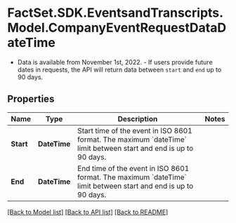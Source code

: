 # FactSet.SDK.EventsandTranscripts.Model.CompanyEventRequestDataDateTime
- Data is available from November 1st, 2022. - If users provide future dates in requests, the API will return data between `start` and `end` up to 90 days. 

## Properties

Name | Type | Description | Notes
------------ | ------------- | ------------- | -------------
**Start** | **DateTime** | Start time of the event in ISO 8601 format. The maximum &#x60;dateTime&#x60; limit between start and end is up to 90 days. | 
**End** | **DateTime** | End time of the event in ISO 8601 format. The maximum &#x60;dateTime&#x60; limit between start and end is up to 90 days. | 

[[Back to Model list]](../README.md#documentation-for-models) [[Back to API list]](../README.md#documentation-for-api-endpoints) [[Back to README]](../README.md)


